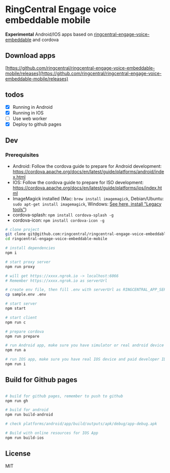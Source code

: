 # RingCentral Engage voice embeddable mobile

**Experimental** Android/IOS apps based on [ringcentral-engage-voice-embeddable](https://github.com/ringcentral/engage-voice-embeddable) and cordova

## Download apps

[https://github.com/ringcentral/ringcentral-engage-voice-embeddable-mobile/releases](https://github.com/ringcentral/ringcentral-engage-voice-embeddable-mobile/releases)

## todos

- [x] Running in Android
- [x] Running in IOS
- [ ] Use web worker
- [x] Deploy to github pages

## Dev

### Prerequisites

- Android: Follow the cordova guide to prepare for Android development: https://cordova.apache.org/docs/en/latest/guide/platforms/android/index.html
- IOS: Follow the cordova guide to prepare for ISO development: https://cordova.apache.org/docs/en/latest/guide/platforms/ios/index.html
- ImageMagick installed (Mac: `brew install imagemagick`, Debian/Ubuntu: `sudo apt-get install imagemagick`, Windows: [See here, install "Legacy tools"](http://www.imagemagick.org/script/binary-releases.php#windows))
- cordova-splash: `npm install cordova-splash -g`
- cordova-icon: `npm install cordova-icon -g`

```bash
# clone project
git clone git@github.com:ringcentral/ringcentral-engage-voice-embeddable-mobile.git
cd ringcentral-engage-voice-embeddable-mobile

# install dependencies
npm i

# start proxy server
npm run proxy

# will get https://xxxx.ngrok.io -> localhost:6066
# Remember https://xxxx.ngrok.io as serverUrl

# create env file, then fill .env with serverUrl as RINGCENTRAL_APP_SERVER and RINGCENTRAL_CLIENT_ID and RINGCENTRAL_CLIENT_SECRET if you have
cp sample.env .env

# start server
npm start

# start client
npm run c

# prepare cordova
npm run prepare

# run Android app, make sure you have simulator or real android device ready
npm run a

# run IOS app, make sure you have real IOS device and paid developer ID ready
npm run i
```

## Build for Github pages

```bash

# build for github pages, remember to push to github
npm run gh

# build for android
npm run build-android

# check platforms/android/app/build/outputs/apk/debug/app-debug.apk

# Build with online resources for IOS App
npm run build-ios

```

## License

MIT
